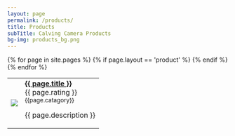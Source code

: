 ```yaml
---
layout: page
permalink: /products/
title: Products
subTitle: Calving Camera Products
bg-img: products_bg.png
---
```


<table class="table">
   <tbody>
   {% for page in site.pages %}
      {% if page.layout == 'product' %}
      <tr>
         <td class="col-md-2">
            <!-- product image-->
            <a href="{{ page.url }}"><img src="/img/products/{{ page.image }}" class="img-polaroid small-img"></a>
         </td>
         <td>
            <!-- product title--><a href="{{ page.url }}"><strong>{{ page.title }}</strong></a>
            <!-- buy button-->
            <!--<button id="buy-ip-camera-1" data-product-title="Wireless PTZ IP Camera" role="button" data-toggle="modal" class="btn btn-primary btn-mini buy"><i class="icon-shopping-cart icon-white"></i>{{ page.price }}</button>
            -->
            <div>
               <!-- product rating-->
               <span class="stars" id="rating-{{ page.slug }}" data-rating="{{page.rating}}" data-suspended="suspended">
               </span>
                     <span>{{ page.rating }}</span>
            </div>
            <!-- product information-->
            <div>
               <small class="muted">
                  <div>{{page.catagory}}</div>
               </small>
            </div>
            <!-- product description-->
            <p>{{ page.description }}
            </p>
         </td>
         <script type="application/ld+json">
         {
            "@context": "http://schema.org",
            "@type": "Product",
            "name": "{{page.title}}",
            "offers": {
               "@type": "Offer",
               "price": "{{page.price}}",
               "priceCurrency": "EUR"
            },
            "aggregateRating": {
               "@type": "AggregateRating",
               "ratingValue": "{{page.rating}}",
               "reviewCount": "{{page.reviews}}"
            }
         }
         </script>
      </tr>
      {% endif %}
   {% endfor %}
   </tbody>
</table>